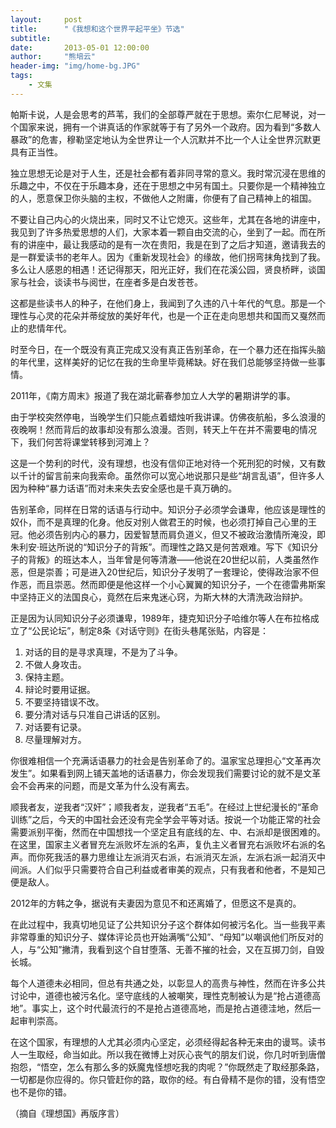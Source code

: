 ```yaml
---
layout:     post
title:      "《我想和这个世界平起平坐》节选"
subtitle:   
date:       2013-05-01 12:00:00
author:     "熊培云"
header-img: "img/home-bg.JPG"
tags:
    - 文集
---
```


帕斯卡说，人是会思考的芦苇，我们的全部尊严就在于思想。索尔仁尼琴说，对一个国家来说，拥有一个讲真话的作家就等于有了另外一个政府。因为看到“多数人暴政”的危害，穆勒坚定地认为全世界让一个人沉默并不比一个人让全世界沉默更具有正当性。

独立思想无论是对于人生，还是社会都有着非同寻常的意义。我时常沉浸在思维的乐趣之中，不仅在于乐趣本身，还在于思想之中另有国土。只要你是一个精神独立的人，愿意保卫你头脑的主权，不做他人之附庸，你便有了自己精神上的祖国。

不要让自己内心的火烧出来，同时又不让它熄灭。这些年，尤其在各地的讲座中，我见到了许多热爱思想的人们，大家本着一颗自由交流的心，坐到了一起。而在所有的讲座中，最让我感动的是有一次在贵阳，我是在到了之后才知道，邀请我去的是一群爱读书的老年人。因为《重新发现社会》的缘故，他们拐弯抹角找到了我。多么让人感恩的相遇！还记得那天，阳光正好，我们在花溪公园，贤良桥畔，谈国家与社会，谈读书与阅世，在座者多是白发苍苍。

这都是些读书人的种子，在他们身上，我闻到了久违的八十年代的气息。那是一个理性与心灵的花朵并蒂绽放的美好年代，也是一个正在走向思想共和国而又戛然而止的悲情年代。

时至今日，在一个既没有真正完成又没有真正告别革命，在一个暴力还在指挥头脑的年代里，这样美好的记忆在我的生命里毕竟稀缺。好在我们总能够坚持做一些事情。

2011年，《南方周末》报道了我在湖北蕲春参加立人大学的暑期讲学的事。

由于学校突然停电，当晚学生们只能点着蜡烛听我讲课。仿佛夜航船，多么浪漫的夜晚啊！然而背后的故事却没有那么浪漫。否则，转天上午在并不需要电的情况下，我们何苦将课堂转移到河滩上？

这是一个势利的时代，没有理想，也没有信仰正地对待一个死刑犯的时候，又有数以千计的留言前来向我索命。虽然你可以宽心地说那只是些“胡言乱语”，但许多人因为种种“暴力话语”而对未来失去安全感也是千真万确的。

告别革命，同样在日常的话语与行动中。知识分子必须学会谦卑，他应该是理性的奴仆，而不是真理的化身。他反对别人做君王的时候，也必须打掉自己心里的王冠。他必须告别内心的暴力，因爱智慧而肩负道义，但又不被政治激情所淹没，即朱利安·班达所说的“知识分子的背叛”。而理性之路又是何苦艰难。写下《知识分子的背叛》的班达本人，当年曾是何等清澈——他说在20世纪以前，人类虽然作恶，但是崇善；可是进入20世纪后，知识分子发明了一套理论，使得政治家不但作恶，而且崇恶。然而即便是他这样一个小心翼翼的知识分子，一个在德雷弗斯案中坚持正义的法国良心，竟然在后来鬼迷心窍，为斯大林的大清洗政治辩护。

正是因为认同知识分子必须谦卑，1989年，捷克知识分子哈维尔等人在布拉格成立了“公民论坛”，制定8条《对话守则》在街头巷尾张贴，内容是：

1. 对话的目的是寻求真理，不是为了斗争。
2. 不做人身攻击。
3. 保持主题。
4. 辩论时要用证据。
5. 不要坚持错误不改。
6. 要分清对话与只准自己讲话的区别。
7. 对话要有记录。
8. 尽量理解对方。

你很难相信一个充满话语暴力的社会是告别革命了的。温家宝总理担心“文革再次发生”。如果看到网上铺天盖地的话语暴力，你会发现我们需要讨论的就不是文革会不会再来的问题，而是文革为什么没有离去。

顺我者友，逆我者“汉奸”；顺我者友，逆我者“五毛”。在经过上世纪漫长的“革命训练”之后，今天的中国社会还没有完全学会平等对话。按说一个功能正常的社会需要派别平衡，然而在中国想找一个坚定且有底线的左、中、右派却是很困难的。在这里，国家主义者冒充左派败坏左派的名声，复仇主义者冒充右派败坏右派的名声。而你死我活的暴力思维让左派消灭右派，右派消灭左派，左派右派一起消灭中间派。人们似乎只需要符合自己利益或者审美的观点，只有我者和他者，不是知己便是敌人。

2012年的方韩之争，据说有夫妻因为意见不和还离婚了，但愿这不是真的。

在此过程中，我真切地见证了公共知识分子这个群体如何被污名化。当一些我平素非常尊重的知识分子、媒体评论员也开始满嘴“公知”、“母知”以嘲讽他们所反对的人，与“公知”撇清，我看到这个自甘堕落、无善不摧的社会，又在互掷刀剑，自毁长城。

每个人道德未必相同，但总有共通之处，以彰显人的高贵与神性，然而在许多公共讨论中，道德也被污名化。坚守底线的人被嘲笑，理性克制被认为是“抢占道德高地”。事实上，这个时代最流行的不是抢占道德高地，而是抢占道德洼地，然后一起审判崇高。

在这个国家，有理想的人尤其必须内心坚定，必须经得起各种无来由的谩骂。读书人一生取经，命当如此。所以我在微博上对灰心丧气的朋友们说，你几时听到唐僧抱怨，“悟空，怎么有那么多的妖魔鬼怪想吃我的肉呢？”你既然走了取经那条路，一切都是你应得的。你只管赶你的路，取你的经。有白骨精不是你的错，没有悟空也不是你的错。

（摘自《理想国》再版序言）
